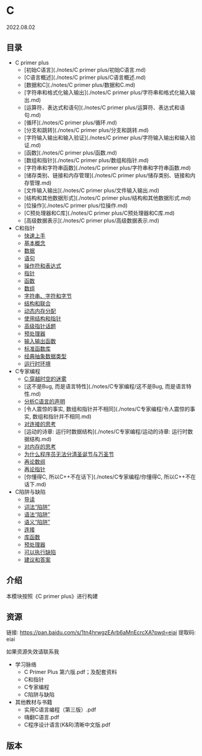 # C
2022.08.02
## 目录
* C primer plus
  * [初始C语言](./notes/C primer plus/初始C语言.md)
  * [C语言概述](./notes/C primer plus/C语言概述.md)
  * [数据和C](./notes/C primer plus/数据和C.md)
  * [字符串和格式化输入输出](./notes/C primer plus/字符串和格式化输入输出.md)
  * [运算符、表达式和语句](./notes/C primer plus/运算符、表达式和语句.md)
  * [循环](./notes/C primer plus/循环.md)
  * [分支和跳转](./notes/C primer plus/分支和跳转.md)
  * [字符输入输出和输入验证](./notes/C primer plus/字符输入输出和输入验证.md)
  * [函数](./notes/C primer plus/函数.md)
  * [数组和指针](./notes/C primer plus/数组和指针.md)
  * [字符串和字符串函数](./notes/C primer plus/字符串和字符串函数.md)
  * [储存类别、链接和内存管理](./notes/C primer plus/储存类别、链接和内存管理.md)
  * [文件输入输出](./notes/C primer plus/文件输入输出.md)
  * [结构和其他数据形式](./notes/C primer plus/结构和其他数据形式.md)
  * [位操作](./notes/C primer plus/位操作.md)
  * [C预处理器和C库](./notes/C primer plus/C预处理器和C库.md)
  * [高级数据表示](./notes/C primer plus/高级数据表示.md)
* C和指针
  * [快速上手](./notes/C和指针/快速上手.md)
  * [基本概念](./notes/C和指针/基本概念.md)
  * [数据](./notes/C和指针/数据.md)
  * [语句](./notes/C和指针/语句.md)
  * [操作符和表达式](./notes/C和指针/操作符和表达式.md)
  * [指针](./notes/C和指针/指针.md)
  * [函数](./notes/C和指针/函数.md)
  * [数组](./notes/C和指针/数组.md)
  * [字符串、字符和字节](./notes/C和指针/字符串、字符和字节.md)
  * [结构和联合](./notes/C和指针/结构和联合.md)
  * [动态内存分配](./notes/C和指针/动态内存分配.md)
  * [使用结构和指针](./notes/C和指针/使用结构和指针.md)
  * [高级指针话题](./notes/C和指针/高级指针话题.md)
  * [预处理器](./notes/C和指针/预处理器.md)
  * [输入输出函数](./notes/C和指针/输入输出函数.md)
  * [标准函数库](./notes/C和指针/标准函数库.md)
  * [经典抽象数据类型](./notes/C和指针/经典抽象数据类型.md)
  * [运行时环境](./notes/C和指针/运行时环境.md)
* C专家编程
  * [C:穿越时空的迷雾](./notes/C专家编程/C:穿越时空的迷雾.md)
  * [这不是Bug, 而是语言特性](./notes/C专家编程/这不是Bug, 而是语言特性.md)
  * [分析C语言的声明](./notes/C专家编程/分析C语言的声明.md)
  * [令人震惊的事实, 数组和指针并不相同](./notes/C专家编程/令人震惊的事实, 数组和指针并不相同.md)
  * [对连接的思考](./notes/C专家编程/对连接的思考.md)
  * [运动的诗章: 运行时数据结构](./notes/C专家编程/运动的诗章: 运行时数据结构.md)
  * [对内存的思考](./notes/C专家编程/对内存的思考.md)
  * [为什么程序员无法分清圣诞节与万圣节](./notes/C专家编程/为什么程序员无法分清圣诞节与万圣节.md)
  * [再论数组](./notes/C专家编程/再论数组.md)
  * [再论指针](./notes/C专家编程/再论指针.md)
  * [你懂得C, 所以C++不在话下](./notes/C专家编程/你懂得C, 所以C++不在话下.md)
* C陷阱与缺陷
  * [导读](./notes/C陷阱与缺陷/导读.md)
  * [词法“陷阱”](./notes/C陷阱与缺陷/词法“陷阱”.md)
  * [语法“陷阱”](./notes/C陷阱与缺陷/语法“陷阱”.md)
  * [语义“陷阱”](./notes/C陷阱与缺陷/语义“陷阱”.md)
  * [连接](./notes/C陷阱与缺陷/连接.md)
  * [库函数](./notes/C陷阱与缺陷/库函数.md)
  * [预处理器](./notes/C陷阱与缺陷/预处理器.md)
  * [可以执行缺陷](./notes/C陷阱与缺陷/可以执行缺陷.md)
  * [建议和答案](./notes/C陷阱与缺陷/建议和答案.md)

## 介绍
本模块按照《C primer plus》进行构建



## 资源
链接: https://pan.baidu.com/s/1tn4hrwgzEArb6aMnEcrcXA?pwd=eiai 
提取码: eiai 

如果资源失效请联系我

* 学习脉络
  * C Primer Plus 第六版.pdf；及配套资料
  * C和指针
  * C专家编程
  * C陷阱与缺陷
* 其他教材与书籍
  * 实用C语言编程（第三版）.pdf
  * 嗨翻C语言.pdf
  * C程序设计语言(K&R)清晰中文版.pdf

## 版本
